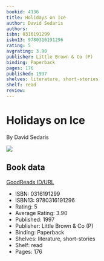 ```yaml
---
bookid: 4136
title: Holidays on Ice
author: David Sedaris
authors: 
isbn: 0316191299
isbn13: 9780316191296
rating: 5
avgrating: 3.90
publisher: Little Brown & Co (P)
binding: Paperback
pages: 176
published: 1997
shelves: literature, short-stories
shelf: read
review: 
---
```


# Holidays on Ice

By David Sedaris

![](https://i.gr-assets.com/images/S/compressed.photo.goodreads.com/books/1328330843l/4136.jpg)

## Book data

[GoodReads ID/URL](https://www.goodreads.com/book/show/4136)

- ISBN: 0316191299
- ISBN13: 9780316191296
- Rating: 5
- Average Rating: 3.90
- Published: 1997
- Publisher: Little Brown & Co (P)
- Binding: Paperback
- Shelves: literature, short-stories
- Shelf: read
- Pages: 176

